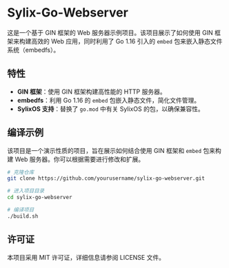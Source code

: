 # Sylix-Go-Webserver

这是一个基于 GIN 框架的 Web 服务器示例项目。该项目展示了如何使用 GIN 框架来构建高效的 Web 应用，同时利用了 Go 1.16 引入的 `embed` 包来嵌入静态文件系统（embedfs）。

## 特性

- **GIN 框架**：使用 GIN 框架构建高性能的 HTTP 服务器。
- **embedfs**：利用 Go 1.16 的 `embed` 包嵌入静态文件，简化文件管理。
- **SylixOS 支持**：替换了 `go.mod` 中有关 SylixOS 的包，以确保兼容性。

## 编译示例

该项目是一个演示性质的项目，旨在展示如何结合使用 GIN 框架和 `embed` 包来构建 Web 服务器。你可以根据需要进行修改和扩展。

```bash
# 克隆仓库
git clone https://github.com/yourusername/sylix-go-webserver.git

# 进入项目目录
cd sylix-go-webserver

# 编译项目
./build.sh
```

## 许可证

本项目采用 MIT 许可证，详细信息请参阅 LICENSE 文件。